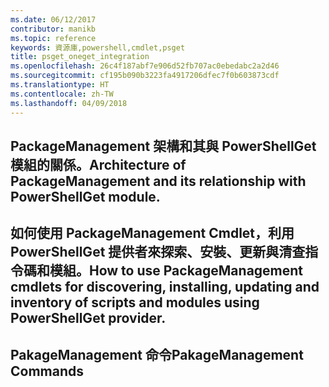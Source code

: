 ```yaml
---
ms.date: 06/12/2017
contributor: manikb
ms.topic: reference
keywords: 資源庫,powershell,cmdlet,psget
title: psget_oneget_integration
ms.openlocfilehash: 26c4f187abf7e906d52fb707ac0ebedabc2a2d46
ms.sourcegitcommit: cf195b090b3223fa4917206dfec7f0b603873cdf
ms.translationtype: HT
ms.contentlocale: zh-TW
ms.lasthandoff: 04/09/2018
---
```

## <a name="architecture-of-packagemanagement-and-its-relationship-with-powershellget-module"></a><span data-ttu-id="575a8-103">PackageManagement 架構和其與 PowerShellGet 模組的關係。</span><span class="sxs-lookup"><span data-stu-id="575a8-103">Architecture of PackageManagement and its relationship with PowerShellGet module.</span></span>

## <a name="how-to-use-packagemanagement-cmdlets-for-discovering-installing-updating-and-inventory-of-scripts-and-modules-using-powershellget-provider"></a><span data-ttu-id="575a8-104">如何使用 PackageManagement Cmdlet，利用 PowerShellGet 提供者來探索、安裝、更新與清查指令碼和模組。</span><span class="sxs-lookup"><span data-stu-id="575a8-104">How to use PackageManagement cmdlets for discovering, installing, updating and inventory of scripts and modules using PowerShellGet provider.</span></span>

## <a name="pakagemanagement-commands"></a><span data-ttu-id="575a8-105">PakageManagement 命令</span><span class="sxs-lookup"><span data-stu-id="575a8-105">PakageManagement Commands</span></span>